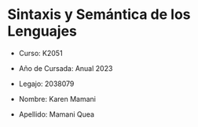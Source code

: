 # Sintaxis y Semántica de los Lenguajes 

- Curso: K2051

- Año de Cursada: Anual 2023

- Legajo: 2038079

- Nombre: Karen Mamani

- Apellido: Mamani Quea 
